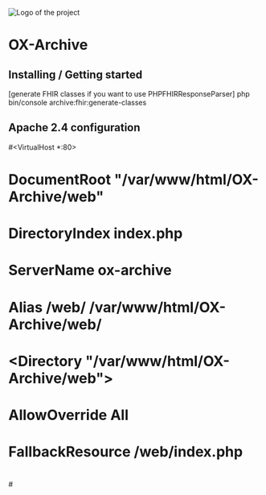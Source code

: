 ![Logo of the project](https://raw.githubusercontent.com/jehna/readme-best-practices/master/sample-logo.png)
# OX-Archive
## Installing / Getting started
[generate FHIR classes if you want to use PHPFHIRResponseParser] php bin/console archive:fhir:generate-classes

## Apache 2.4 configuration
#<VirtualHost *:80>
#    
#    DocumentRoot "/var/www/html/OX-Archive/web"
#    DirectoryIndex index.php
#    ServerName ox-archive
#    
#    Alias /web/ /var/www/html/OX-Archive/web/
#    <Directory "/var/www/html/OX-Archive/web">
#        AllowOverride All
#        FallbackResource /web/index.php
#    </Directory>
#</VirtualHost>
